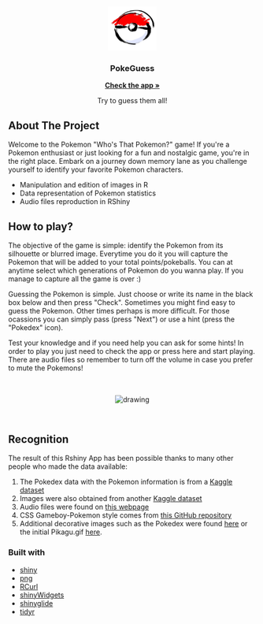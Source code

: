 <!-- PROJECT LOGO -->
<br />
<div align="center">
  <a href="https://github.com/Gero1999/code/tree/main/shinyR/PokeGuess">
    <img src="project_icon.jpg" alt="Logo" width="100" height="90">
  </a>

  <h3 align="center">PokeGuess</h3>
  <a href="https://gero1999.shinyapps.io/PokeGuess/"><strong>Check the app »</strong></a>
  <p align="center">
    Try to guess them all!
  </p>
</div>



<!-- ABOUT THE PROJECT -->

## About The Project

Welcome to the Pokemon "Who's That Pokemon?" game! If you're a Pokemon
enthusiast or just looking for a fun and nostalgic game, you're in the
right place. Embark on a journey down memory lane as you challenge
yourself to identify your favorite Pokemon characters.

-   Manipulation and edition of images in R
-   Data representation of Pokemon statistics
-   Audio files reproduction in RShiny

## How to play?

The objective of the game is simple: identify the Pokemon from its
silhouette or blurred image. Everytime you do it you will capture the
Pokemon that will be added to your total points/pokeballs. You can at
anytime select which generations of Pokemon do you wanna play. If you
manage to capture all the game is over :)

Guessing the Pokemon is simple. Just choose or write its name in the
black box below and then press "Check". Sometimes you might find easy to
guess the Pokemon. Other times perhaps is more difficult. For those
ocassions you can simply pass (press "Next") or use a hint (press the
"Pokedex" icon).

Test your knowledge and if you need help you can ask for some hints! In
order to play you just need to check the app or press here and start
playing. There are audio files so remember to turn off the volume in
case you prefer to mute the Pokemons!


<br> 
<p align='center'>
<img src="testing_example.gif" alt="drawing" width="700" align='center'/>
</p>
<br>


## Recognition

The result of this Rshiny App has been possible thanks to many other
people who made the data available:

1)  The Pokedex data with the Pokemon information is from a [Kaggle
    dataset](https://www.kaggle.com/datasets/rounakbanik/pokemon)
2)  Images were also obtained from another [Kaggle
    dataset](https://www.kaggle.com/datasets/arenagrenade/the-complete-pokemon-images-data-set)
3)  Audio files were found on [this
    webpage](https://www.sounds-resource.com/3ds/pokemonultrasunultramoon/)
4)  CSS Gameboy-Pokemon style comes from [this GitHub
    repository](https://github.com/luttje/css-pokemon-gameboy)
5)  Additional decorative images such as the Pokedex were found [here](https://www.deviantart.com/drboxhead/art/Pokedex-Phone-Wallpaper-772235721) or
    the initial Pikagu.gif [here](https://tenor.com/view/pokemon-pikachu-pokemon-ball-wave-happy-gif-20575381).

### Built with
* [shiny]()
* [png]()
* [RCurl]()
* [shinyWidgets]()
* [shinyglide]()
* [tidyr]()

